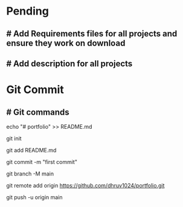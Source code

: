 # Pending
## # Add Requirements files for all projects and ensure they work on download
## # Add description for all projects


# Git Commit
## # Git commands
echo "# portfolio" >> README.md

git init

git add README.md

git commit -m "first commit"

git branch -M main

git remote add origin https://github.com/dhruv1024/portfolio.git

git push -u origin main
